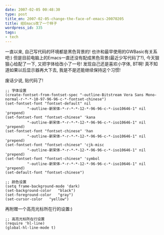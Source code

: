 ```yaml
---
date: 2007-02-05 00:48:30
type: post
title_en: 2007-02-05-change-the-face-of-emacs-20070205
title: 给Emacs改了一个样子
wordpress_id: 335
tags:
- tech
---
```


一直以来, 自己写代码的环境都是黑色背景的! 也许和最早使用的GWBasic有关系吧:) 但是目前电脑上的Emacs一直还没有配成黑色背景(最近少写代码了?), 今天狠狠心给配了一下, 又把字体给改小了一号! 发现自己还是喜欢小字体, BT啊! 真不知道如果以后显示器再大下去, 我是不是还能继续保持这个习惯!

废话少说, 贴代码了!

	;; 字体设置
	(create-fontset-from-fontset-spec "-outline-Bitstream Vera Sans Mono-normal-r-*-*-10-97-96-96-c-*-fontset-chinese")
	(set-fontset-font "fontset-default" nil
			  "-outline-新宋体-*-r-*-*-12-*-96-96-c-*-iso10646-1" nil 'prepend)
	(set-fontset-font "fontset-chinese" 'kana
			  "-outline-新宋体-*-r-*-*-12-*-96-96-c-*-iso10646-1" nil 'prepend)
	(set-fontset-font "fontset-chinese" 'han
			  "-outline-新宋体-*-r-*-*-12-*-96-96-c-*-iso10646-1" nil 'prepend)
	(set-fontset-font "fontset-chinese" 'cjk-misc
			  "-outline-新宋体-*-r-*-*-12-*-96-96-c-*-iso10646-1" nil 'prepend)
	(set-fontset-font "fontset-chinese" 'symbol
			  "-outline-新宋体-*-r-*-*-12-*-96-96-c-*-iso10646-1" nil 'prepend)
	(set-default-font "fontset-chinese")
	
	;; 颜色设置
	(setq frame-background-mode 'dark)
	(set-background-color   "black")
	(set-foreground-color   "gray")
	(set-cursor-color   "yellow")

再附赠一个高亮光标所在行的设置:)

	;; 高亮光标所在行设置
	(require 'hl-line)
	(global-hl-line-mode t)


